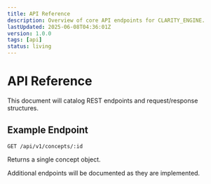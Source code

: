```yaml
---
title: API Reference
description: Overview of core API endpoints for CLARITY_ENGINE.
lastUpdated: 2025-06-08T04:36:01Z
version: 1.0.0
tags: [api]
status: living
---
```


# API Reference

This document will catalog REST endpoints and request/response structures.

## Example Endpoint

```http
GET /api/v1/concepts/:id
```

Returns a single concept object.

Additional endpoints will be documented as they are implemented.
